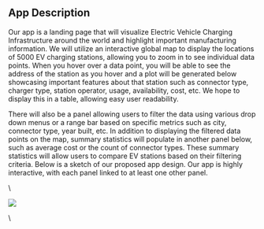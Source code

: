## **App Description**

Our app is a landing page that will visualize Electric Vehicle Charging Infrastructure around the world and highlight important manufacturing information. We will utilize an interactive global map to display the locations of 5000 EV charging stations, allowing you to zoom in to see individual data points. When you hover over a data point, you will be able to see the address of the station as you hover and a plot will be generated below showcasing important features about that station such as connector type, charger type, station operator, usage, availability, cost, etc. We hope to display this in a table, allowing easy user readability. 

There will also be a panel allowing users to filter the data using various drop down menus or a range bar based on specific metrics such as city, connector type, year built, etc. In addition to displaying the filtered data points on the map, summary statistics will populate in another panel below, such as average cost or the count of connector types. These summary statistics will allow users to compare EV stations based on their filtering criteria. Below is a sketch of our proposed app design. Our app is highly interactive, with each panel linked to at least one other panel. 

\

![](https://lh7-rt.googleusercontent.com/docsz/AD_4nXfsbOhZFLO0IAxZYIu2KtUx-OBmaOqXTbikqhhda-NXRUJRZOFzrJoTXtxafaXvOWymWIdxtHq3UDbSSmthqRZZfGHfIejl939LBcYFjJeSO5WqmkcpZYlM6DiqANl_fAzUoS9gUg?key=yDvEFX3lVTLBUuz5tcJ897O0)

\
